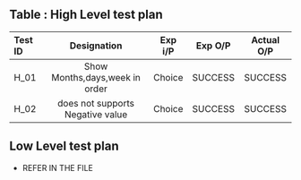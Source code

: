 ## Table : High Level test plan

|**Test ID**|**Designation**|**Exp i/P**|**Exp O/P**|**Actual O/P**|
| :- | :-: | :-: | :-: | :-: |
|H\_01|Show Months,days,week in order|Choice|SUCCESS|SUCCESS|
|H\_02|does not supports Negative value|Choice|SUCCESS|SUCCESS|


##  Low Level test plan
* REFER IN THE FILE
